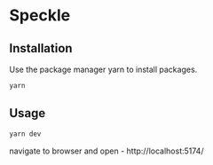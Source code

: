 # Speckle

## Installation

Use the package manager yarn to install packages.

```bash
yarn
```

## Usage

```bash
yarn dev

```

navigate to browser and open - http://localhost:5174/
